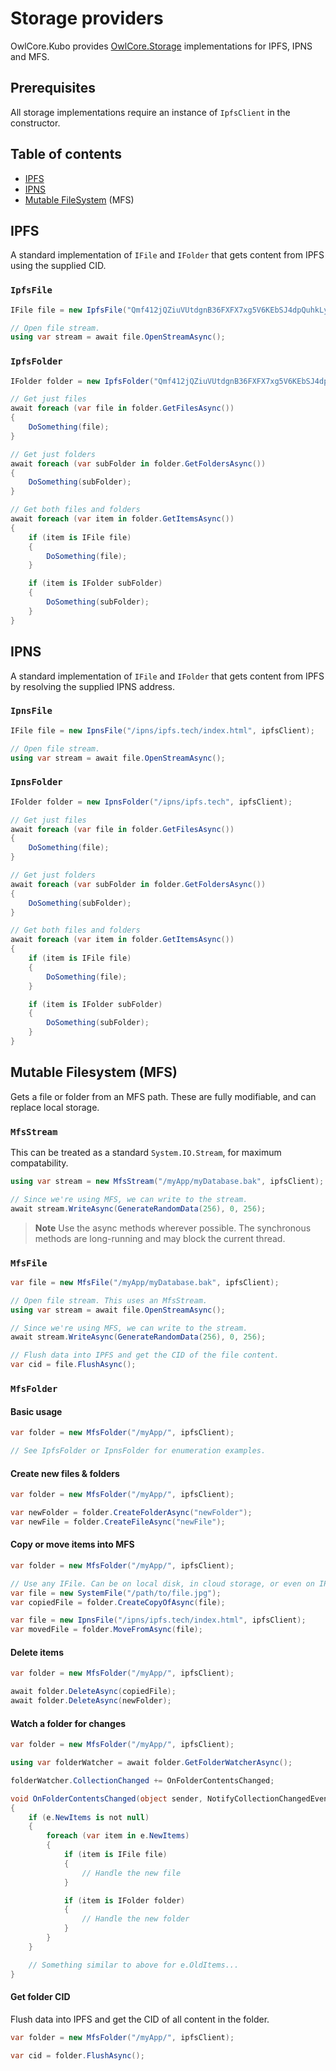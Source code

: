 # Storage providers
OwlCore.Kubo provides [OwlCore.Storage](https://github.com/Arlodotexe/OwlCore.Storage) implementations for IPFS, IPNS and MFS.

## Prerequisites

All storage implementations require an instance of `IpfsClient` in the constructor.

## Table of contents
- [IPFS](#ipfs)
- [IPNS](#ipns)
- [Mutable FileSystem](#mutable-filesystem-mfs) (MFS)

## IPFS
A standard implementation of `IFile` and `IFolder` that gets content from IPFS using the supplied CID.

### `IpfsFile`
```cs
IFile file = new IpfsFile("Qmf412jQZiuVUtdgnB36FXFX7xg5V6KEbSJ4dpQuhkLyfD", ipfsClient);

// Open file stream.
using var stream = await file.OpenStreamAsync();
```

### `IpfsFolder`
```cs
IFolder folder = new IpfsFolder("Qmf412jQZiuVUtdgnB36FXFX7xg5V6KEbSJ4dpQuhkLyfD", ipfsClient);

// Get just files
await foreach (var file in folder.GetFilesAsync())
{
    DoSomething(file);
}

// Get just folders
await foreach (var subFolder in folder.GetFoldersAsync())
{
    DoSomething(subFolder);
}

// Get both files and folders
await foreach (var item in folder.GetItemsAsync())
{
    if (item is IFile file)
    {
        DoSomething(file);
    }

    if (item is IFolder subFolder)
    {
        DoSomething(subFolder);
    }
}
```
## IPNS
A standard implementation of `IFile` and `IFolder` that gets content from IPFS by resolving the supplied IPNS address.

### `IpnsFile`

```cs
IFile file = new IpnsFile("/ipns/ipfs.tech/index.html", ipfsClient);

// Open file stream.
using var stream = await file.OpenStreamAsync();
```

### `IpnsFolder`

```cs
IFolder folder = new IpnsFolder("/ipns/ipfs.tech", ipfsClient);

// Get just files
await foreach (var file in folder.GetFilesAsync())
{
    DoSomething(file);
}

// Get just folders
await foreach (var subFolder in folder.GetFoldersAsync())
{
    DoSomething(subFolder);
}

// Get both files and folders
await foreach (var item in folder.GetItemsAsync())
{
    if (item is IFile file)
    {
        DoSomething(file);
    }

    if (item is IFolder subFolder)
    {
        DoSomething(subFolder);
    }
}
```

## Mutable Filesystem (MFS)
Gets a file or folder from an MFS path. These are fully modifiable, and can replace local storage.

### `MfsStream`
This can be treated as a standard `System.IO.Stream`, for maximum compatability.

```cs
using var stream = new MfsStream("/myApp/myDatabase.bak", ipfsClient);

// Since we're using MFS, we can write to the stream.
await stream.WriteAsync(GenerateRandomData(256), 0, 256);
```

> **Note** Use the async methods wherever possible. The synchronous methods are long-running and may block the current thread.

### `MfsFile`

```cs
var file = new MfsFile("/myApp/myDatabase.bak", ipfsClient);

// Open file stream. This uses an MfsStream.
using var stream = await file.OpenStreamAsync();

// Since we're using MFS, we can write to the stream.
await stream.WriteAsync(GenerateRandomData(256), 0, 256);

// Flush data into IPFS and get the CID of the file content.
var cid = file.FlushAsync();
```

### `MfsFolder`

#### Basic usage

```cs
var folder = new MfsFolder("/myApp/", ipfsClient);

// See IpfsFolder or IpnsFolder for enumeration examples. 
```

#### Create new files & folders
```cs
var folder = new MfsFolder("/myApp/", ipfsClient);

var newFolder = folder.CreateFolderAsync("newFolder");
var newFile = folder.CreateFileAsync("newFile");
```

#### Copy or move items into MFS
```cs
var folder = new MfsFolder("/myApp/", ipfsClient);

// Use any IFile. Can be on local disk, in cloud storage, or even on IPFS.
var file = new SystemFile("/path/to/file.jpg");
var copiedFile = folder.CreateCopyOfAsync(file);

var file = new IpnsFile("/ipns/ipfs.tech/index.html", ipfsClient);
var movedFile = folder.MoveFromAsync(file);
```

####  Delete items
```cs
var folder = new MfsFolder("/myApp/", ipfsClient);

await folder.DeleteAsync(copiedFile);
await folder.DeleteAsync(newFolder);
```

#### Watch a folder for changes
```cs
var folder = new MfsFolder("/myApp/", ipfsClient);

using var folderWatcher = await folder.GetFolderWatcherAsync();

folderWatcher.CollectionChanged += OnFolderContentsChanged;

void OnFolderContentsChanged(object sender, NotifyCollectionChangedEventArgs e)
{
    if (e.NewItems is not null)
    {
        foreach (var item in e.NewItems)
        {
            if (item is IFile file)
            {
                // Handle the new file
            }

            if (item is IFolder folder)
            {
                // Handle the new folder
            }
        }
    }

    // Something similar to above for e.OldItems...
}
```

#### Get folder CID
Flush data into IPFS and get the CID of all content in the folder.
```cs
var folder = new MfsFolder("/myApp/", ipfsClient);

var cid = folder.FlushAsync();
```

